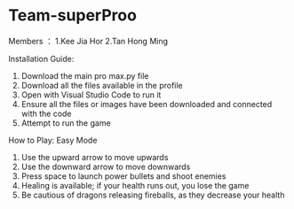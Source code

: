 # Team-superProo

Members ：
1.Kee Jia Hor
2.Tan Hong Ming


Installation Guide:
1) Download the main pro max.py file
2) Download all the files available in the profile
3) Open with Visual Studio Code to run it
4) Ensure all the files or images have been downloaded and connected with the code
5) Attempt to run the game

How to Play:
Easy Mode
1) Use the upward arrow to move upwards
2) Use the downward arrow to move downwards
3) Press space to launch power bullets and shoot enemies
4) Healing is available; if your health runs out, you lose the game
5) Be cautious of dragons releasing fireballs, as they decrease your health
